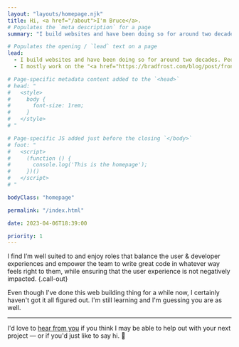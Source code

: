 ```yaml
---
layout: "layouts/homepage.njk"
title: Hi, <a href="/about">I'm Bruce</a>.
# Populates the `meta description` for a page
summary: "I build websites and have been doing so for around two decades. I mostly work on the front-of-the-front-end. The somewhat fuzzy intersection between design and back-end engineering."

# Populates the opening / `lead` text on a page
lead:
  - I build websites and have been doing so for around two decades. People who do what I do are often referred to as <a href="https://bradfrost.com/blog/post/frontend-design/">Frontend Designers</a>, UI Developers, UI Engineers or <a href="https://snook.ca/archives/opinion/design-engineering">Design Engineers</a>.
  - I mostly work on the "<a href="https://bradfrost.com/blog/post/front-of-the-front-end-and-back-of-the-front-end-web-development/">front-of-the-front-end</a>". The somewhat <strong><em>fuzzy</em></strong> intersection between design and back-end engineering.

# Page-specific metadata content added to the `<head>`
# head: "
#   <style>
#     body {
#       font-size: 1rem;
#     }
#   </style>
# "

# Page-specific JS added just before the closing `</body>`
# foot: "
#   <script>
#     (function () {
#       console.log('This is the homepage');
#     })()
#   </script>
# "

bodyClass: "homepage"

permalink: "/index.html"

date: 2023-04-06T18:39:00

priority: 1
---
```


I find I’m well suited to and enjoy roles that balance the user & developer experiences and empower the team to write great code in whatever way feels right to them, while ensuring that the user experience is not negatively impacted. {.call-out}

Even though I've done this web building thing for a while now, I certainly haven't got it all figured out. I'm still learning and I'm guessing you are as well.

---

I'd love to [hear from you](/contact) if you think I may be able to help out with your next project &mdash; or if you'd just like to say hi. 👋
